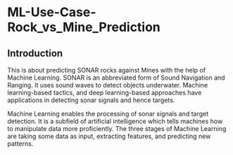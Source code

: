 # ML-Use-Case-Rock_vs_Mine_Prediction
## Introduction
This is about predicting SONAR rocks against Mines with the help of Machine Learning. 
SONAR is an abbreviated form of Sound Navigation and Ranging. It uses sound waves to detect objects underwater. Machine learning-based tactics, and deep learning-based approaches have applications in detecting sonar signals and hence targets.

Machine Learning enables the processing of sonar signals and target detection. It is a subfield of artificial intelligence which tells machines how to manipulate data more proficiently. The three stages of Machine Learning are taking some data as input, extracting features, and predicting new patterns.
